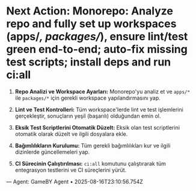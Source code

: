 # Next Action: Monorepo: Analyze repo and fully set up workspaces (apps/*, packages/*), ensure lint/test green end-to-end; auto-fix missing test scripts; install deps and run ci:all

1. **Repo Analizi ve Workspace Ayarları:** Monorepo'yu analiz et ve `apps/*` ile `packages/*` için gerekli workspace yapılandırmasını yap.

2. **Lint ve Test Kontrolleri:** Tüm workspace'lerde lint ve test işlemlerini gerçekleştir, sonuçların yeşil (başarılı) olduğundan emin ol.

3. **Eksik Test Scriptlerini Otomatik Düzelt:** Eksik olan test scriptlerini otomatik olarak düzelt ve ilgili dosyalara ekle.

4. **Bağımlılıkların Kurulumu:** Tüm gerekli bağımlılıkları kur ve ilgili dizinlerde güncellemeleri yap.

5. **CI Sürecinin Çalıştırılması:** `ci:all` komutunu çalıştırarak tüm entegrasyon testlerini ve CI süreçlerini yürüt.

— Agent: GameBY Agent • 2025-08-16T23:10:56.754Z

